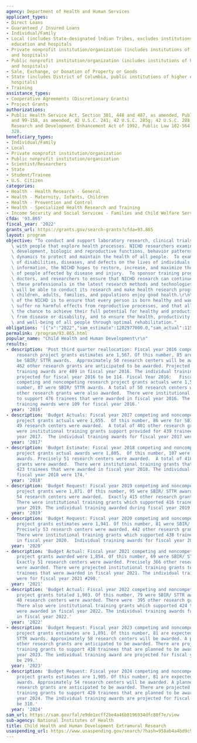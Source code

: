 ```yaml
---
agency: Department of Health and Human Services
applicant_types:
- Direct Loans
- Guaranteed / Insured Loans
- Individual/Family
- Local (includes State-designated lndian Tribes, excludes institutions of higher
  education and hospitals
- Private nonprofit institution/organization (includes institutions of higher education
  and hospitals)
- Public nonprofit institution/organization (includes institutions of higher education
  and hospitals)
- Sale, Exchange, or Donation of Property or Goods
- State (includes District of Columbia, public institutions of higher education and
  hospitals)
- Training
assistance_types:
- Cooperative Agreements (Discretionary Grants)
- Project Grants
authorizations:
- Public Health Service Act, Section 301, 448 and 487, as amended, Public Laws 78-410
  and 99-158, as amended, 42 U.S.C. 241; 42 U.S.C. 285g; 42 U.S.C. 288; Small Business
  Research and Development Enhancement Act of 1992, Public Law 102-564. Pub. L. 117,
  328.
beneficiary_types:
- Individual/Family
- Local
- Private nonprofit institution/organization
- Public nonprofit institution/organization
- Scientist/Researchers
- State
- Student/Trainee
- U.S. Citizen
categories:
- Health - Health Research - General
- Health - Maternity, Infants, Children
- Health - Prevention and Control
- Health - Specialized Health Research and Training
- Income Security and Social Services - Families and Child Welfare Services
cfda: '93.865'
fiscal_year: '2022'
grants_url: https://grants.gov/search-grants?cfda=93.865
layout: program
objective: "To conduct and support laboratory research, clinical trials, and studies\
  \ with people that explore health processes. NICHD researchers examine growth and\
  \ development, biologic and reproductive functions, behavior patterns, and population\
  \ dynamics to protect and maintain the health of all people.  To examine the impact\
  \ of disabilities, diseases, and defects on the lives of individuals. With this\
  \ information, the NICHD hopes to restore, increase, and maximize the capabilities\
  \ of people affected by disease and injury.  To sponsor training programs for scientists,\
  \ doctors, and researchers to ensure that NICHD research can continue. By training\
  \ these professionals in the latest research methods and technologies, the NICHD\
  \ will be able to conduct its research and make health research progress until all\
  \ children, adults, families, and populations enjoy good health.\r\n\r\nThe mission\
  \ of the NICHD is to ensure that every person is born healthy and wanted, that women\
  \ suffer no harmful effects from reproductive processes, and that all children have\
  \ the chance to achieve their full potential for healthy and productive lives, free\
  \ from disease or disability, and to ensure the health, productivity, independence,\
  \ and well-being of all people through optimal rehabilitation."
obligations: '[{"x":"2022","sam_estimate":1202977000.0,"sam_actual":1155268956.0,"usa_spending_actual":709048955.53},{"x":"2023","sam_estimate":1226394000.0,"sam_actual":0.0,"usa_spending_actual":546996026.1999997},{"x":"2024","sam_estimate":1232387000.0,"sam_actual":0.0,"usa_spending_actual":112431786.27}]'
permalink: /program/93.865.html
popular_name: "Child Health and Human Development\r\n"
results:
- description: 'Post third quarter reallocation: Fiscal year 2016 competing and noncompeting
    research project grants estimates are 1,567. Of this number, 85 are expected to
    be SBIR/ STTR awards.  Approximately 50 research centers will be awarded.  A planned
    462 other research grants are anticipated to be awarded. Projected institutional
    training awards are 489 in fiscal year 2016. The individual training award are
    projected for fiscal year 2016 to be 114. Fiscal Year 2016:   Fiscal year 2016
    competing and noncompeting research project grants actuals were 1,551.  Of this
    number, 87 were SBIR/ STTR awards. A total of 50 research centers were awarded.  450
    other research grants were also awarded.  There were institutional training grants
    to support 476 trainees that were awarded in fiscal year 2016. The individual
    training awards were 109 for fiscal year 2016.'
  year: '2016'
- description: 'Budget Actuals: Fiscal year 2017 competing and noncompeting research
    project grants actuals were 1,655.  Of this number, 86 were for SBIR/ STTR awards.   Exactly
    49 research centers were awarded.  A total of 401 other research grants were awarded.  There
    were institutional training grants support provided for 439 trainees in fiscal
    year 2017.  The individual training awards for fiscal year 2017 were 132.'
  year: '2017'
- description: 'Budget Estimate: Fiscal year 2018 competing and noncompeting research
    project grants actual awards were 1,805.  Of this number, 107 were SBIR/ STTR
    awards. Precisely 51 research centers were awarded.  A total of 418 other research
    grants were awarded.  There were institutional training grants that supported
    423 trainees that were awarded in fiscal year 2018. The individual training award  for
    fiscal year 2018 were 174.'
  year: '2018'
- description: 'Budget Request: Fiscal year 2019 competing and noncompeting research
    project grants were 1,871. Of this number, 95 were SBIR/ STTR awards.   Exactly
    54 research centers were awarded.  Exactly 415 other research grants were awarded.
    There were institutional training grants which supported 416 trainees during fiscal
    year 2019. The individual training awarded during fiscal year 2019 were 217.'
  year: '2019'
- description: 'Budget Request: Fiscal year 2020 competing and noncompeting research
    project grants estimates were 1,941. Of this number, 81 were SBIR/ STTR awards.
    Precisely 53 research centers were awarded. 442 other research grants were awarded.
    There were institutional training grants which supported 438 trainees awarded
    in fiscal year 2020.  Individual training awards for fiscal year 2020 were 257.'
  year: '2020'
- description: 'Budget Actual: Fiscal year 2021 competing and noncompeting research
    project grants awarded were 1,854. Of this number, 69 were SBIR/ STTR awards.
    Exactly 51 research centers were awarded. Precisely 366 other research grants
    were awarded. There were projected institutional training grants to support 433
    trainees that were awarded in fiscal year 2021. The individual training awards
    were for fiscal year 2021 #290.'
  year: '2021'
- description: 'Budget Actual: Fiscal year 2022 competing and noncompeting research
    project grants totaled 1,903. Of this number, 79 were SBIR/ STTR awards. Exactly
    48 research centers were awarded. There were  395 other research grants awarded.
    There also were institutional training grants which supported 424 trainees that
    were awarded in fiscal year 2022. The individual training awards funded 303 grants
    in fiscal year 2022.'
  year: '2022'
- description: 'Budget Request: Fiscal year 2023 competing and noncompeting research
    project grants estimates are 1,891. Of this number, 81 are expected to be SBIR/
    STTR awards. Approximately 58 research centers will be awarded. A planned 423
    other research grants are anticipated to be awarded. There are projected institutional
    training grants to support 438 trainees that are planned to be awarded in fiscal
    year 2023. The individual training award are projected for fiscal year 2023 to
    be 299.'
  year: '2023'
- description: 'Budget Request: Fiscal year 2024 competing and noncompeting research
    project grants estimates are 1,905. Of this number, 81 are expected to be SBIR/STTR
    awards. Approximately 54 research centers will be awarded. A planned 437 other
    research grants are anticipated to be awarded. There are projected institutional
    training grants to support 420 trainees that are planned to be awarded in fiscal
    year 2024. The individual training awards are projected for fiscal year 2024 to
    be 310.'
  year: '2024'
sam_url: https://sam.gov/fal/e9de1ecff2be4a46b8196934dfc80f7e/view
sub-agency: National Institutes of Health
title: Child Health and Human Development Extramural Research
usaspending_url: https://www.usaspending.gov/search/?hash=958ab4a4bd9c94519380682de4adb4ab
---
```


